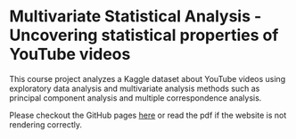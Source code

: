 # Multivariate Statistical Analysis - Uncovering statistical properties of YouTube videos
This course project analyzes a Kaggle dataset about YouTube videos using exploratory data analysis and multivariate analysis methods such as principal component analysis and multiple correspondence analysis.

Please checkout the GitHub pages [here](https://sonalexle.github.io/msa-youtube/) or read the pdf if the website is not rendering correctly.
